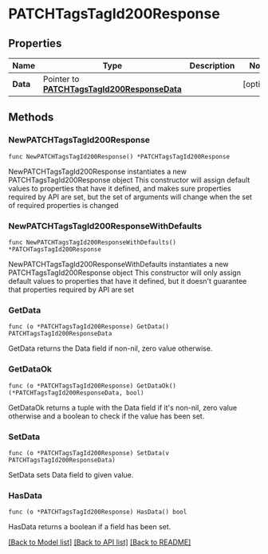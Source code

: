 # PATCHTagsTagId200Response

## Properties

Name | Type | Description | Notes
------------ | ------------- | ------------- | -------------
**Data** | Pointer to [**PATCHTagsTagId200ResponseData**](PATCHTagsTagId200ResponseData.md) |  | [optional] 

## Methods

### NewPATCHTagsTagId200Response

`func NewPATCHTagsTagId200Response() *PATCHTagsTagId200Response`

NewPATCHTagsTagId200Response instantiates a new PATCHTagsTagId200Response object
This constructor will assign default values to properties that have it defined,
and makes sure properties required by API are set, but the set of arguments
will change when the set of required properties is changed

### NewPATCHTagsTagId200ResponseWithDefaults

`func NewPATCHTagsTagId200ResponseWithDefaults() *PATCHTagsTagId200Response`

NewPATCHTagsTagId200ResponseWithDefaults instantiates a new PATCHTagsTagId200Response object
This constructor will only assign default values to properties that have it defined,
but it doesn't guarantee that properties required by API are set

### GetData

`func (o *PATCHTagsTagId200Response) GetData() PATCHTagsTagId200ResponseData`

GetData returns the Data field if non-nil, zero value otherwise.

### GetDataOk

`func (o *PATCHTagsTagId200Response) GetDataOk() (*PATCHTagsTagId200ResponseData, bool)`

GetDataOk returns a tuple with the Data field if it's non-nil, zero value otherwise
and a boolean to check if the value has been set.

### SetData

`func (o *PATCHTagsTagId200Response) SetData(v PATCHTagsTagId200ResponseData)`

SetData sets Data field to given value.

### HasData

`func (o *PATCHTagsTagId200Response) HasData() bool`

HasData returns a boolean if a field has been set.


[[Back to Model list]](../README.md#documentation-for-models) [[Back to API list]](../README.md#documentation-for-api-endpoints) [[Back to README]](../README.md)


